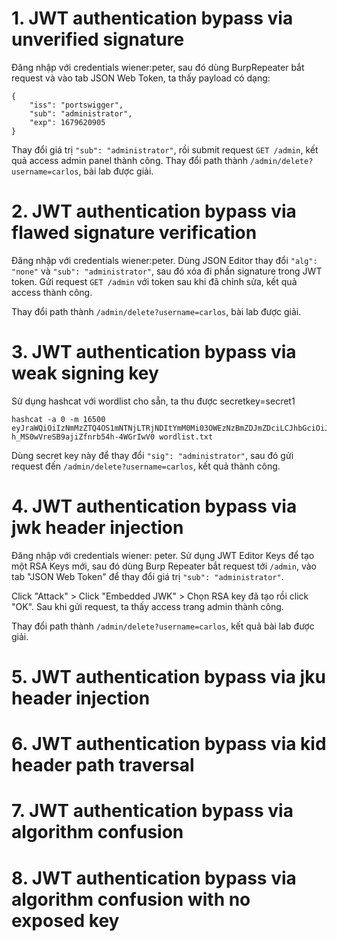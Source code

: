 # 1. JWT authentication bypass via unverified signature
Đăng nhập với credentials wiener:peter, sau đó dùng BurpRepeater bắt request và vào tab JSON Web Token, ta thấy payload có dạng:
```
{
    "iss": "portswigger",
    "sub": "administrator",
    "exp": 1679620905
}
```
Thay đổi giá trị `"sub": "administrator"`, rồi submit request `GET /admin`, kết quả access admin panel thành công. Thay đổi path thành `/admin/delete?username=carlos`, bài lab được giải.

# 2. JWT authentication bypass via flawed signature verification
Đăng nhập với credentials wiener:peter. Dùng JSON Editor thay đổi `"alg": "none"` và `"sub": "administrator"`, sau đó xóa đi phần signature trong JWT token. Gửi request `GET /admin` với token sau khi đã chỉnh sửa, kết quả access thành công.

Thay đổi path thành `/admin/delete?username=carlos`, bài lab được giải.

# 3. JWT authentication bypass via weak signing key
Sử dụng hashcat với wordlist cho sẵn, ta thu được secretkey=secret1
```
hashcat -a 0 -m 16500 eyJraWQiOiIzNmMzZTQ4OS1mNTNjLTRjNDItYmM0Mi03OWEzNzBmZDJmZDciLCJhbGciOiJIUzI1NiJ9.eyJpc3MiOiJwb3J0c3dpZ2dlciIsInN1YiI6IndpZW5lciIsImV4cCI6MTY3OTYyMTgwMX0.mZGr5au5sw-h_MS0wVreSB9ajiZfnrb54h-4WGrIwV0 wordlist.txt
```
Dùng secret key này để thay đổi `"sig": "administrator"`, sau đó gửi request đến `/admin/delete?username=carlos`, kết quả thành công.

# 4. JWT authentication bypass via jwk header injection
Đăng nhập với credentials wiener: peter. Sử dụng JWT Editor Keys để tạo một RSA Keys mới, sau đó dùng Burp Repeater bắt request tới `/admin`, vào tab "JSON Web Token" để thay đổi giá trị `"sub": "administrator"`. 

Click "Attack" > Click "Embedded JWK" > Chọn RSA key đã tạo rồi click "OK". Sau khi gửi request, ta thấy access trang admin thành công.

Thay đổi path thành `/admin/delete?username=carlos`, kết quả bài lab được giải.

# 5. JWT authentication bypass via jku header injection

# 6. JWT authentication bypass via kid header path traversal

# 7. JWT authentication bypass via algorithm confusion

# 8. JWT authentication bypass via algorithm confusion with no exposed key
